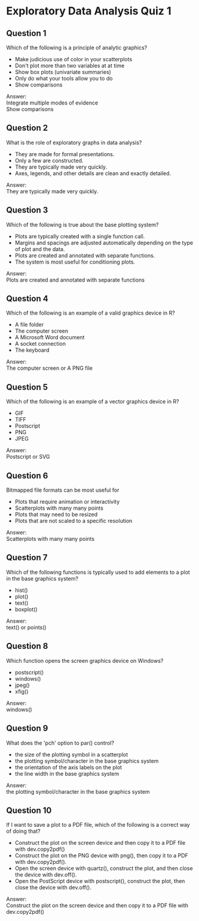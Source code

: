 # Exploratory Data Analysis Quiz 1 

Question 1
----------
Which of the following is a principle of analytic graphics?

* Make judicious use of color in your scatterplots 
* Don't plot more than two variables at at time
* Show box plots (univariate summaries)
* Only do what your tools allow you to do
* Show comparisons

Answer: </br>
Integrate multiple modes of evidence </br>
Show comparisons

Question 2
----------
What is the role of exploratory graphs in data analysis?

* They are made for formal presentations.
* Only a few are constructed.
* They are typically made very quickly.
* Axes, legends, and other details are clean and exactly detailed.

Answer: </br>
They are typically made very quickly.

Question 3
----------
Which of the following is true about the base plotting system?

* Plots are typically created with a single function call.
* Margins and spacings are adjusted automatically depending on the type of plot and the data.
* Plots are created and annotated with separate functions.
* The system is most useful for conditioning plots.

Answer: </br>
Plots are created and annotated with separate functions

Question 4
----------
Which of the following is an example of a valid graphics device in R?

* A file folder
* The computer screen
* A Microsoft Word document
* A socket connection
* The keyboard

Answer: </br>
The computer screen or A PNG file

Question 5
----------
Which of the following is an example of a vector graphics device in R?

* GIF
* TIFF
* Postscript
* PNG
* JPEG

Answer: </br>
Postscript or SVG

Question 6
----------
Bitmapped file formats can be most useful for

* Plots that require animation or interactivity
* Scatterplots with many many points
* Plots that may need to be resized
* Plots that are not scaled to a specific resolution

Answer: </br>
Scatterplots with many many points

Question 7
----------
Which of the following functions is typically used to add elements to a plot in the base graphics system?

* hist()
* plot()
* text()
* boxplot()

Answer: </br>
text() or points()

Question 8
----------
Which function opens the screen graphics device on Windows?

* postscript()
* windows()
* jpeg()
* xfig()

Answer: </br>
windows()

Question 9
----------
What does the 'pch' option to par() control?

* the size of the plotting symbol in a scatterplot
* the plotting symbol/character in the base graphics system
* the orientation of the axis labels on the plot
* the line width in the base graphics system

Answer: </br>
the plotting symbol/character in the base graphics system

Question 10
----------
If I want to save a plot to a PDF file, which of the following is a correct way of doing that?

* Construct the plot on the screen device and then copy it to a PDF file with dev.copy2pdf()
* Construct the plot on the PNG device with png(), then copy it to a PDF with dev.copy2pdf().
* Open the screen device with quartz(), construct the plot, and then close the device with dev.off().
* Open the PostScript device with postscript(), construct the plot, then close the device with dev.off().

Answer: </br>
Construct the plot on the screen device and then copy it to a PDF file with dev.copy2pdf()